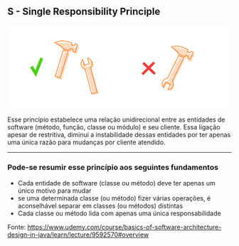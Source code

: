 ## S - Single Responsibility Principle
![Martelo e chave juntos](imagens/single-responsibility-principle.png)

Esse princípio estabelece uma relação unidirecional entre as entidades de software (método, função, classe ou módulo) e seu cliente.
Essa ligação apesar de restritiva, diminui a instabilidade dessas entidades por ter apenas uma única razão para mudanças por cliente atendido.

---------------
### Pode-se resumir esse princípio aos seguintes fundamentos

 - Cada entidade de software (classe ou método) deve ter apenas um único motivo para mudar
 - se uma determinada classe (ou método) fizer várias operações, é aconselhável separar em classes (ou métodos) distintas
 - Cada classe ou método lida com apenas uma única responsabilidade
 

Fonte: https://www.udemy.com/course/basics-of-software-architecture-design-in-java/learn/lecture/9592570#overview


 